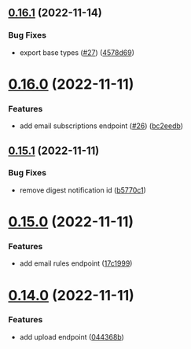 ## [0.16.1](https://github.com/artaio/arta-node/compare/v0.16.0...v0.16.1) (2022-11-14)


### Bug Fixes

* export base types ([#27](https://github.com/artaio/arta-node/issues/27)) ([4578d69](https://github.com/artaio/arta-node/commit/4578d69e9950963b3f766465c45056057c0b026c))



# [0.16.0](https://github.com/artaio/arta-node/compare/v0.15.1...v0.16.0) (2022-11-11)


### Features

* add email subscriptions endpoint ([#26](https://github.com/artaio/arta-node/issues/26)) ([bc2eedb](https://github.com/artaio/arta-node/commit/bc2eedbf79335be3c1ab2429010982c51c98704e))



## [0.15.1](https://github.com/artaio/arta-node/compare/v0.15.0...v0.15.1) (2022-11-11)


### Bug Fixes

* remove digest notification id ([b5770c1](https://github.com/artaio/arta-node/commit/b5770c18a8c79afba3a6e82a45fcf346f2db66f8))



# [0.15.0](https://github.com/artaio/arta-node/compare/v0.14.0...v0.15.0) (2022-11-11)


### Features

* add email rules endpoint ([17c1999](https://github.com/artaio/arta-node/commit/17c1999991486bbcd1139e51fff35bb4fa8dbbaa))



# [0.14.0](https://github.com/artaio/arta-node/compare/v0.13.0...v0.14.0) (2022-11-11)


### Features

* add upload endpoint ([044368b](https://github.com/artaio/arta-node/commit/044368b8bda5e03d053e2f3a5896f5f12423454c))



